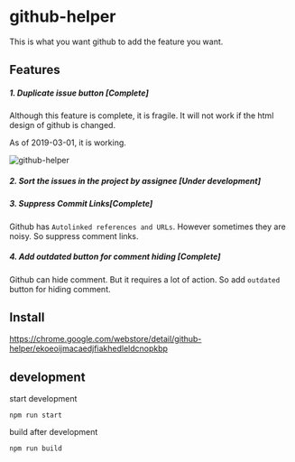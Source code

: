 # github-helper

This is what you want github to add the feature you want.

## Features

##### 1. Duplicate issue button [Complete]

Although this feature is complete, it is fragile.
It will not work if the html design of github is changed.

As of 2019-03-01, it is working.

![github-helper](https://user-images.githubusercontent.com/829397/53629734-a9c83a80-3c51-11e9-9714-313672f08a59.gif)

##### 2. Sort the issues in the project by assignee [Under development]

##### 3. Suppress Commit Links[Complete]

Github has `Autolinked references and URLs`.
However sometimes they are noisy.
So suppress comment links.

##### 4. Add outdated button for comment hiding [Complete]

Github can hide comment.
But it requires a lot of action.
So add `outdated` button for hiding comment.

## Install

https://chrome.google.com/webstore/detail/github-helper/ekoeoijmacaedjfiakhedleldcnopkbp

## development

start development

```
npm run start
```

build after development

```
npm run build
```
